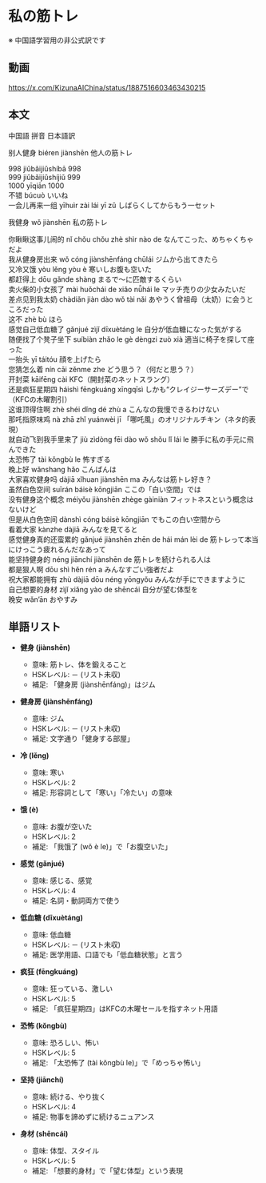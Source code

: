 # 私の筋トレ
※ 中国語学習用の非公式訳です

## 動画
https://x.com/KizunaAIChina/status/1887516603463430215

## 本文

中国語 拼音 日本語訳

别人健身 biéren jiànshēn 他人の筋トレ  

998 jiǔbǎijiǔshíbā 998  
999 jiǔbǎijiǔshíjiǔ 999  
1000 yīqiān 1000  
不错 búcuò いいね  
一会儿再来一组 yīhuìr zài lái yī zǔ しばらくしてからもう一セット  

我健身 wǒ jiànshēn 私の筋トレ  

你瞅瞅这事儿闹的 nǐ chǒu chǒu zhè shìr nào de なんてこった、めちゃくちゃだよ  
我从健身房出来 wǒ cóng jiànshēnfáng chūlái ジムから出てきたら  
又冷又饿 yòu lěng yòu è 寒いしお腹も空いた  
都赶得上 dōu gǎnde shàng まるで〜に匹敵するくらい  
卖火柴的小女孩了 mài huǒchái de xiǎo nǚhái le マッチ売りの少女みたいだ  
差点见到我太奶 chàdiǎn jiàn dào wǒ tài nǎi あやうく曾祖母（太奶）に会うところだった  
这不 zhè bù ほら  
感觉自己低血糖了 gǎnjué zìjǐ dīxuètáng le 自分が低血糖になった気がする  
随便找了个凳子坐下 suíbiàn zhǎo le gè dèngzi zuò xià 適当に椅子を探して座った  
一抬头 yī táitóu 顔を上げたら  
您猜怎么着 nín cāi zěnme zhe どう思う？（何だと思う？）  
开封菜 kāifēng cài KFC（開封菜のネットスラング）  
还是疯狂星期四 háishì fēngkuáng xīngqīsì しかも“クレイジーサーズデー”で（KFCの木曜割引）  
这谁顶得住啊 zhè shéi dǐng dé zhù a こんなの我慢できるわけない  
那吒指原味鸡 nà zhā zhǐ yuánwèi jī 「哪吒風」のオリジナルチキン（ネタ的表現）  
就自动飞到我手里来了 jiù zìdòng fēi dào wǒ shǒu lǐ lái le 勝手に私の手元に飛んできた  
太恐怖了 tài kǒngbù le 怖すぎる  
晚上好 wǎnshang hǎo こんばんは  
大家喜欢健身吗 dàjiā xǐhuan jiànshēn ma みんなは筋トレ好き？  
虽然白色空间 suīrán báisè kōngjiān ここの「白い空間」では  
没有健身这个概念 méiyǒu jiànshēn zhège gàiniàn フィットネスという概念はないけど  
但是从白色空间 dànshì cóng báisè kōngjiān でもこの白い空間から  
看着大家 kànzhe dàjiā みんなを見てると  
感觉健身真的还蛮累的 gǎnjué jiànshēn zhēn de hái mán lèi de 筋トレって本当にけっこう疲れるんだなあって  
能坚持健身的 néng jiānchí jiànshēn de 筋トレを続けられる人は  
都是狠人啊 dōu shì hěn rén a みんなすごい強者だよ  
祝大家都能拥有 zhù dàjiā dōu néng yōngyǒu みんなが手にできますように  
自己想要的身材 zìjǐ xiǎng yào de shēncái 自分が望む体型を  
晚安 wǎn’ān おやすみ  

## 単語リスト

* **健身 (jiànshēn)**
  - 意味: 筋トレ、体を鍛えること
  - HSKレベル: － (リスト未収)
  - 補足: 「健身房 (jiànshēnfáng)」はジム

* **健身房 (jiànshēnfáng)**
  - 意味: ジム
  - HSKレベル: － (リスト未収)
  - 補足: 文字通り「健身する部屋」

* **冷 (lěng)**
  - 意味: 寒い
  - HSKレベル: 2
  - 補足: 形容詞として「寒い」「冷たい」の意味

* **饿 (è)**
  - 意味: お腹が空いた
  - HSKレベル: 2
  - 補足: 「我饿了 (wǒ è le)」で「お腹空いた」

* **感觉 (gǎnjué)**
  - 意味: 感じる、感覚
  - HSKレベル: 4
  - 補足: 名詞・動詞両方で使う

* **低血糖 (dīxuètáng)**
  - 意味: 低血糖
  - HSKレベル: － (リスト未収)
  - 補足: 医学用語、口語でも「低血糖状態」と言う

* **疯狂 (fēngkuáng)**
  - 意味: 狂っている、激しい
  - HSKレベル: 5
  - 補足: 「疯狂星期四」はKFCの木曜セールを指すネット用語

* **恐怖 (kǒngbù)**
  - 意味: 恐ろしい、怖い
  - HSKレベル: 5
  - 補足: 「太恐怖了 (tài kǒngbù le)」で「めっちゃ怖い」

* **坚持 (jiānchí)**
  - 意味: 続ける、やり抜く
  - HSKレベル: 4
  - 補足: 物事を諦めずに続けるニュアンス

* **身材 (shēncái)**
  - 意味: 体型、スタイル
  - HSKレベル: 5
  - 補足: 「想要的身材」で「望む体型」という表現
